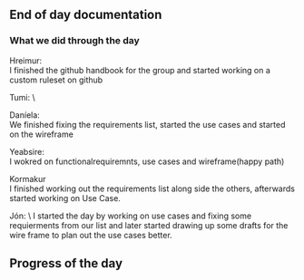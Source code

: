 ## End of day documentation

### What we did through the day 
Hreimur: \
I finished the github handbook for the group and started working on a custom ruleset on github

Tumi: \

Daníela: \
We finished fixing the requirements list, started the use cases and started on the wireframe

Yeabsire: \
I wokred on functionalrequiremnts, use cases and wireframe(happy path)

Kormakur \
I finished working out the requirements list along side the others, afterwards started working on Use Case. 

Jón: \ 
I started the day by working on use cases and fixing some requierments from our list and later started drawing up some drafts for the wire frame to plan out the use cases better. 



## Progress of the day

